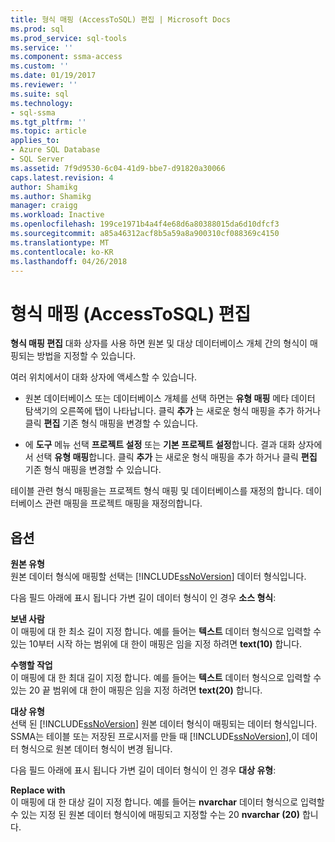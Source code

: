 ```yaml
---
title: 형식 매핑 (AccessToSQL) 편집 | Microsoft Docs
ms.prod: sql
ms.prod_service: sql-tools
ms.service: ''
ms.component: ssma-access
ms.custom: ''
ms.date: 01/19/2017
ms.reviewer: ''
ms.suite: sql
ms.technology:
- sql-ssma
ms.tgt_pltfrm: ''
ms.topic: article
applies_to:
- Azure SQL Database
- SQL Server
ms.assetid: 7f9d9530-6c04-41d9-bbe7-d91820a30066
caps.latest.revision: 4
author: Shamikg
ms.author: Shamikg
manager: craigg
ms.workload: Inactive
ms.openlocfilehash: 199ce1971b4a4f4e68d6a80388015da6d10dfcf3
ms.sourcegitcommit: a85a46312acf8b5a59a8a900310cf088369c4150
ms.translationtype: MT
ms.contentlocale: ko-KR
ms.lasthandoff: 04/26/2018
---
```

# <a name="edit-type-mapping-accesstosql"></a>형식 매핑 (AccessToSQL) 편집
**형식 매핑 편집** 대화 상자를 사용 하면 원본 및 대상 데이터베이스 개체 간의 형식이 매핑되는 방법을 지정할 수 있습니다.  
  
여러 위치에서이 대화 상자에 액세스할 수 있습니다.  
  
-   원본 데이터베이스 또는 데이터베이스 개체를 선택 하면는 **유형 매핑** 메타 데이터 탐색기의 오른쪽에 탭이 나타납니다. 클릭 **추가** 는 새로운 형식 매핑을 추가 하거나 클릭 **편집** 기존 형식 매핑을 변경할 수 있습니다.  
  
-   에 **도구** 메뉴 선택 **프로젝트 설정** 또는 **기본 프로젝트 설정**합니다. 결과 대화 상자에서 선택 **유형 매핑**합니다. 클릭 **추가** 는 새로운 형식 매핑을 추가 하거나 클릭 **편집** 기존 형식 매핑을 변경할 수 있습니다.  
  
테이블 관련 형식 매핑을는 프로젝트 형식 매핑 및 데이터베이스를 재정의 합니다. 데이터베이스 관련 매핑을 프로젝트 매핑을 재정의합니다.  
  
## <a name="options"></a>옵션  
**원본 유형**  
원본 데이터 형식에 매핑할 선택는 [!INCLUDE[ssNoVersion](../../includes/ssnoversion_md.md)] 데이터 형식입니다.  
  
다음 필드 아래에 표시 됩니다 가변 길이 데이터 형식이 인 경우 **소스 형식**:  
  
**보낸 사람**  
이 매핑에 대 한 최소 길이 지정 합니다. 예를 들어는 **텍스트** 데이터 형식으로 입력할 수 있는 10부터 시작 하는 범위에 대 한이 매핑은 임을 지정 하려면 **text(10)** 합니다.  
  
**수행할 작업**  
이 매핑에 대 한 최대 길이 지정 합니다. 예를 들어는 **텍스트** 데이터 형식으로 입력할 수 있는 20 끝 범위에 대 한이 매핑은 임을 지정 하려면 **text(20)** 합니다.  
  
**대상 유형**  
선택 된 [!INCLUDE[ssNoVersion](../../includes/ssnoversion_md.md)] 원본 데이터 형식이 매핑되는 데이터 형식입니다. SSMA는 테이블 또는 저장된 프로시저를 만들 때 [!INCLUDE[ssNoVersion](../../includes/ssnoversion_md.md)],이 데이터 형식으로 원본 데이터 형식이 변경 됩니다.  
  
다음 필드 아래에 표시 됩니다 가변 길이 데이터 형식이 인 경우 **대상 유형**:  
  
**Replace with**  
이 매핑에 대 한 대상 길이 지정 합니다. 예를 들어는 **nvarchar** 데이터 형식으로 입력할 수 있는 지정 된 원본 데이터 형식이에 매핑되고 지정할 수는 20 **nvarchar (20)** 합니다.  
  

